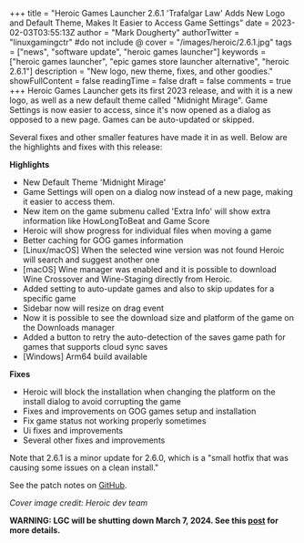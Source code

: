 +++
title = "Heroic Games Launcher 2.6.1 'Trafalgar Law' Adds New Logo and Default Theme, Makes It Easier to Access Game Settings"
date = 2023-02-03T03:55:13Z
author = "Mark Dougherty"
authorTwitter = "linuxgamingctr" #do not include @
cover = "/images/heroic/2.6.1.jpg"
tags = ["news", "software update", "heroic games launcher"]
keywords = ["heroic games launcher", "epic games store launcher alternative", "heroic 2.6.1"]
description = "New logo, new theme, fixes, and other goodies."
showFullContent = false
readingTime = false
draft = false
comments = true
+++
Heroic Games Launcher gets its first 2023 release, and with it is a new logo, as well as a new default theme called "Midnight Mirage". Game Settings is now easier to access, since it's now opened as a dialog as opposed to a new page. Games can be auto-updated or skipped.

Several fixes and other smaller features have made it in as well. Below are the highlights and fixes with this release:

**Highlights**
- New Default Theme 'Midnight Mirage'
- Game Settings will open on a dialog now instead of a new page, making it easier to access them.
- New item on the game submenu called 'Extra Info' will show extra information like HowLongToBeat and Game Score
- Heroic will show progress for individual files when moving a game
- Better caching for GOG games information
- [Linux/macOS] When the selected wine version was not found Heroic will search and suggest another one
- [macOS] Wine manager was enabled and it is possible to download Wine Crossover and Wine-Staging directly from Heroic.
- Added setting to auto-update games and also to skip updates for a specific game
- Sidebar now will resize on drag event
- Now it is possible to see the download size and platform of the game on the Downloads manager
- Added a button to retry the auto-detection of the saves game path for games that supports cloud sync saves
- [Windows] Arm64 build available

**Fixes**
- Heroic will block the installation when changing the platform on the install dialog to avoid corrupting the game
- Fixes and improvements on GOG games setup and installation
- Fix game status not working properly sometimes
- Ui fixes and improvements
- Several other fixes and improvements

Note that 2.6.1 is a minor update for 2.6.0, which is a "small hotfix that was causing some issues on a clean install."

See the patch notes on [GitHub](https://github.com/Heroic-Games-Launcher/HeroicGamesLauncher/releases/tag/v2.6.1).

*Cover image credit: Heroic dev team*

**WARNING: LGC will be shutting down March 7, 2024. See this [post](https://linuxgamingcentral.com/posts/the-end-of-lgc/) for more details.**
